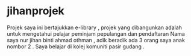 # jihanprojek
Projek saya ini bertajukkan e-library , projek yang dibangunkan adalah untuk mengetahui pelajar peminjam pepulangan dan pendaftaran
Nama saya nur jihan binti ahmad othman , adik beradik ada 3 orang saya anak nombor 2 . 
Saya belajar di kolej komuniti pasir gudang .
